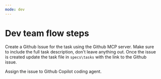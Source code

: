 ```yaml
---
mode: dev
---
```

# Dev team flow steps

Create a Github Issue for the task using the Github MCP server. Make sure to include the full task description, don't leave anything out.
Once the issue is created update the task file in `specs\tasks` with the link to the Github issue.

Assign the issue to Github Copilot coding agent.